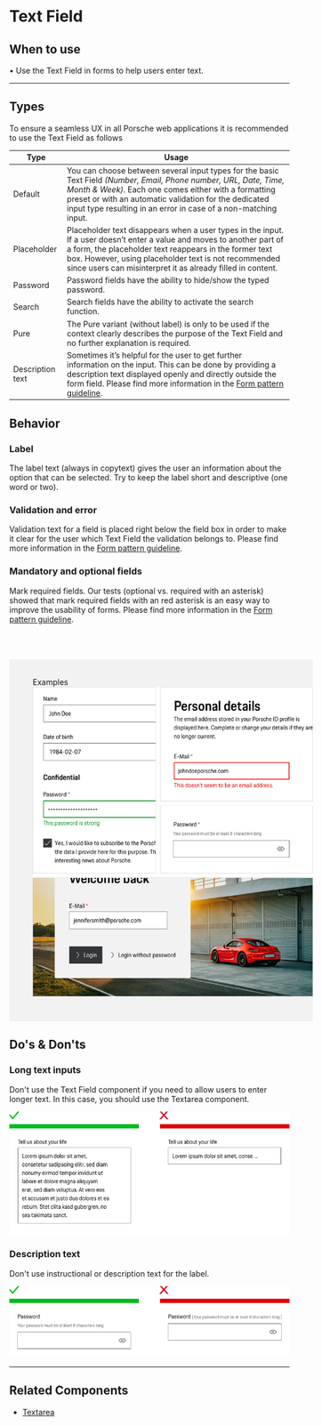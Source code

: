 # Text Field

## When to use

  • Use the Text Field in forms to help users enter text.


---

## Types

To ensure a seamless UX in all Porsche web applications it is recommended to use the Text Field as follows

| Type | Usage |
|----|----|
| Default | You can choose between several input types for the basic Text Field _(Number, Email, Phone number, URL, Date, Time, Month & Week)_. Each one comes either with a formatting preset or with an automatic validation for the dedicated input type resulting in an error in case of a non-matching input.  |
| Placeholder | Placeholder text disappears when a user types in the input. If a user doesn’t enter a value and moves to another part of a form, the placeholder text reappears in the former text box. However, using placeholder text is not recommended since users can misinterpret it as already filled in content.  |
| Password | Password fields have the ability to hide/show the typed password.  |
| Search | Search fields have the ability to activate the search function.    |
| Pure | The Pure variant (without label) is only to be used if the context clearly describes the purpose of the Text Field and no further explanation is required.    |
| Description text | Sometimes it’s helpful for the user to get further information on the input. This can be done by providing a description text displayed openly and directly outside the form field. Please find more information in the [Form pattern guideline](patterns/forms).    |


## Behavior

### Label
The label text (always in copytext) gives the user an information about the option that can be selected. Try to keep the label short and descriptive (one  word or two).

### Validation and error
Validation text for a field is placed right below the field box in order to make it clear for the user which Text Field the validation belongs to.
Please find more information in the [Form pattern guideline](patterns/forms).

### Mandatory and optional fields
Mark required fields. Our tests (optional vs. required with an asterisk) showed that mark required fields with an red asterisk is an easy way to improve the usability of forms. Please find more information in the [Form pattern guideline](patterns/forms).

<div style="background:#F2F2F2; width:100%; margin-top: 64px; padding-top: 32px; padding-left: 42px; padding-bottom: 42px;">
    <p-headline variant="headline-3" tag="h3" style="margin-bottom: 24px;">Examples</p-headline>
    <img src="./assets/text-field-examples.png" alt="Examples for text field usage" />
</div>

## Do's & Don'ts

### Long text inputs
Don't use the Text Field component if you need to allow users to enter longer text. In this case, you should use the Textarea component.

![Longer Text in Text Field](./assets/textfield-dont-long-text-inputs.png)

### Description text
Don't use instructional or description text for the label.

![How to use description text](./assets/textfield-dont-description-text.png)

---

## Related Components

* [Textarea](components/textarea)

